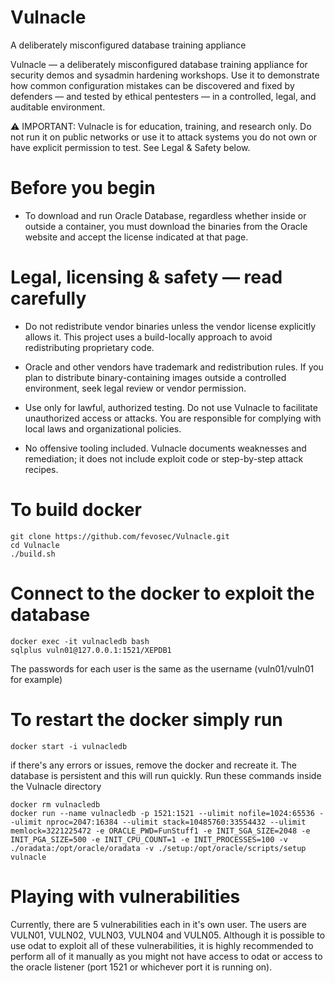 # Vulnacle
A deliberately misconfigured database training appliance

Vulnacle — a deliberately misconfigured database training appliance for security demos and sysadmin hardening workshops.
Use it to demonstrate how common configuration mistakes can be discovered and fixed by defenders — and tested by ethical pentesters — in a controlled, legal, and auditable environment.

⚠️ IMPORTANT: Vulnacle is for education, training, and research only. Do not run it on public networks or use it to attack systems you do not own or have explicit permission to test. See Legal & Safety below.

# Before you begin
- To download and run Oracle Database, regardless whether inside or outside a container, you must download the binaries from the Oracle website and accept the license indicated at that page.


# Legal, licensing & safety — read carefully

- Do not redistribute vendor binaries unless the vendor license explicitly allows it. This project uses a build-locally approach to avoid redistributing proprietary code.

- Oracle and other vendors have trademark and redistribution rules. If you plan to distribute binary-containing images outside a controlled environment, seek legal review or vendor permission.

- Use only for lawful, authorized testing. Do not use Vulnacle to facilitate unauthorized access or attacks. You are responsible for complying with local laws and organizational policies.

- No offensive tooling included. Vulnacle documents weaknesses and remediation; it does not include exploit code or step-by-step attack recipes.

# To build docker

```
git clone https://github.com/fevosec/Vulnacle.git
cd Vulnacle
./build.sh
```

# Connect to the docker to exploit the database

```
docker exec -it vulnacledb bash
sqlplus vuln01@127.0.0.1:1521/XEPDB1
```

The passwords for each user is the same as the username (vuln01/vuln01 for example)

# To restart the docker simply run

```
docker start -i vulnacledb
```

if there's any errors or issues, remove the docker and recreate it. The database is persistent and this will run quickly. Run these commands inside the Vulnacle directory

```
docker rm vulnacledb
docker run --name vulnacledb -p 1521:1521 --ulimit nofile=1024:65536 --ulimit nproc=2047:16384 --ulimit stack=10485760:33554432 --ulimit memlock=3221225472 -e ORACLE_PWD=FunStuff1 -e INIT_SGA_SIZE=2048 -e INIT_PGA_SIZE=500 -e INIT_CPU_COUNT=1 -e INIT_PROCESSES=100 -v ./oradata:/opt/oracle/oradata -v ./setup:/opt/oracle/scripts/setup  vulnacle

```

# Playing with vulnerabilities

Currently, there are 5 vulnerabilities each in it's own user. The users are VULN01, VULN02, VULN03, VULN04 and VULN05. Although it is possible to use odat to exploit all of these vulnerabilities, it is highly recommended to perform all of it manually as you might not have access to odat or access to the oracle listener (port 1521 or whichever port it is running on).

